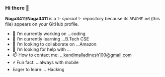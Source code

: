 ### Hi there 👋

**Naga3411/Naga3411** is a ✨ _special_ ✨ repository because its `README.md` (this file) appears on your GitHub profile.

- 🔭 I’m currently working on ...coding
- 🌱 I’m currently learning ...B.Tech CSE
- 👯 I’m looking to collaborate on ...Amazon
- 🤔 I’m looking for help with ...
- 📫 How to contact me: ...kandimalladinesh100@gmail.com
- ⚡ Fun fact: ...always with mobile
- Eager to learn: ...Hacking
